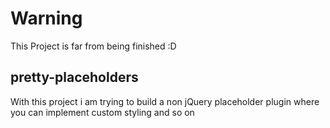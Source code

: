 # Warning
This Project is far from being finished :D

## pretty-placeholders
With this project i am trying to build a non jQuery placeholder plugin where you can implement custom styling and so on
